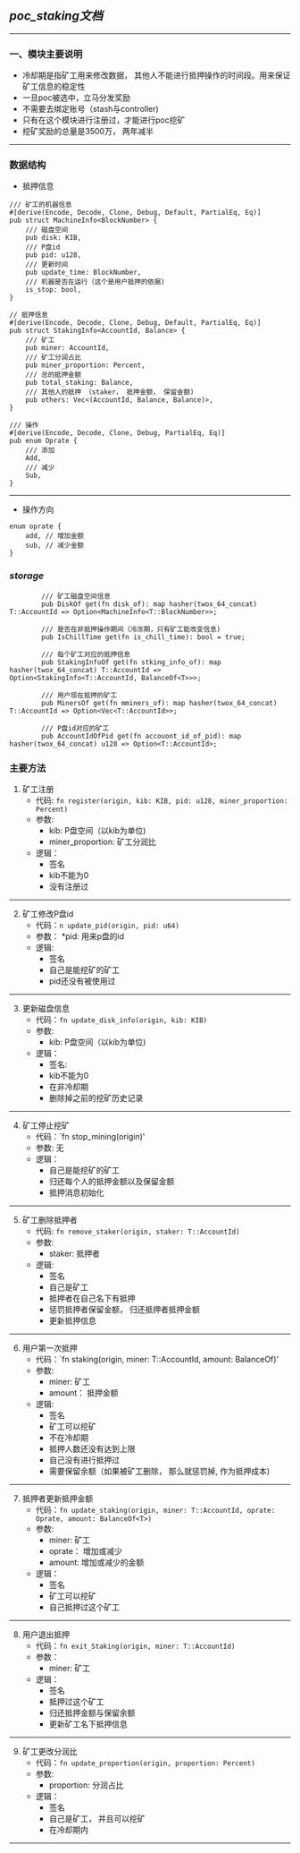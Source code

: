 ## ***poc_staking文档***
***
### 一、模块主要说明
* 冷却期是指矿工用来修改数据， 其他人不能进行抵押操作的时间段。用来保证矿工信息的稳定性
* 一旦poc被选中，立马分发奖励
* 不需要去绑定账号（stash与controller)
* 只有在这个模块进行注册过，才能进行poc挖矿
* 挖矿奖励的总量是3500万， 两年减半

***
### 数据结构
* 抵押信息
```
/// 矿工的机器信息
#[derive(Encode, Decode, Clone, Debug, Default, PartialEq, Eq)]
pub struct MachineInfo<BlockNumber> {
	/// 磁盘空间
	pub disk: KIB,
	/// P盘id
	pub pid: u128,
	/// 更新时间
	pub update_time: BlockNumber,
	/// 机器是否在运行（这个是用户抵押的依据)
	is_stop: bool,
}
```
```
// 抵押信息
#[derive(Encode, Decode, Clone, Debug, Default, PartialEq, Eq)]
pub struct StakingInfo<AccountId, Balance> {
	/// 矿工
	pub miner: AccountId,
	/// 矿工分润占比
	pub miner_proportion: Percent,
	/// 总的抵押金额
	pub total_staking: Balance,
	/// 其他人的抵押 （staker， 抵押金额， 保留金额)
	pub others: Vec<(AccountId, Balance, Balance)>,
}
```
```
/// 操作
#[derive(Encode, Decode, Clone, Debug, PartialEq, Eq)]
pub enum Oprate {
	/// 添加
	Add,
	/// 减少
	Sub,
}
```
***
* 操作方向
```
enum oprate {
    add, // 增加金额
    sub, // 减少金额
}
```
### ***storage***

```buildoutcfg
        /// 矿工磁盘空间信息
		pub DiskOf get(fn disk_of): map hasher(twox_64_concat) T::AccountId => Option<MachineInfo<T::BlockNumber>>;

		/// 是否在非抵押操作期间（冷冻期，只有矿工能改变信息)
		pub IsChillTime get(fn is_chill_time): bool = true;

		/// 每个矿工对应的抵押信息
		pub StakingInfoOf get(fn stking_info_of): map hasher(twox_64_concat) T::AccountId => Option<StakingInfo<T::AccountId, BalanceOf<T>>>;

		/// 用户现在抵押的矿工
		pub MinersOf get(fn mminers_of): map hasher(twox_64_concat) T::AccountId => Option<Vec<T::AccountId>>;

	    /// P盘id对应的矿工
		pub AccountIdOfPid get(fn accouont_id_of_pid): map hasher(twox_64_concat) u128 => Option<T::AccountId>;

```
### 主要方法

1. 矿工注册
    * 代码: `fn register(origin, kib: KIB, pid: u128, miner_proportion: Percent)`
    * 参数:
        * kib: P盘空间（以kib为单位)
        * miner_proportion: 矿工分润比
    * 逻辑：
        * 签名
        * kib不能为0
        * 没有注册过
***
2. 矿工修改P盘id
    * 代码：`n update_pid(origin, pid: u64) `
    * 参数：
        *pid: 用来p盘的id
    * 逻辑:
        * 签名
        * 自己是能挖矿的矿工
        * pid还没有被使用过
***
3. 更新磁盘信息
    * 代码：`fn update_disk_info(origin, kib: KIB)`
    * 参数:
        * kib: P盘空间（以kib为单位)
    * 逻辑：
        * 签名:
        * kib不能为0
        * 在非冷却期
        * 删除掉之前的挖矿历史记录
***
4.  矿工停止挖矿
    * 代码：`fn stop_mining(origin)'
    * 参数: 无
    * 逻辑：
        * 自己是能挖矿的矿工
        * 归还每个人的抵押金额以及保留金额
        * 抵押消息初始化
***
5. 矿工删除抵押者
    * 代码: `fn remove_staker(origin, staker: T::AccountId)`
    * 参数:
        * staker: 抵押者
    * 逻辑:
        * 签名
        * 自己是矿工
        * 抵押者在自己名下有抵押
        * 惩罚抵押者保留金额， 归还抵押者抵押金额
        * 更新抵押信息
***
6. 用户第一次抵押
    * 代码：`fn staking(origin, miner: T::AccountId, amount: BalanceOf<T>)'
    * 参数:
        * miner: 矿工
        * amount： 抵押金额
    * 逻辑:
        * 签名
        * 矿工可以挖矿
        * 不在冷却期
        * 抵押人数还没有达到上限
        * 自己没有进行抵押过
        * 需要保留余额（如果被矿工删除， 那么就惩罚掉, 作为抵押成本)
***
7. 抵押者更新抵押金额
    * 代码：`fn update_staking(origin, miner: T::AccountId, oprate: Oprate, amount: BalanceOf<T>)`
    * 参数:
        * miner: 矿工
        * oprate： 增加或减少
        * amount: 增加或减少的金额
    * 逻辑：
        * 签名
        * 矿工可以挖矿
        * 自己抵押过这个矿工
***
8. 用户退出抵押
    * 代码：`fn exit_Staking(origin, miner: T::AccountId)`
    * 参数：
        * miner: 矿工
    * 逻辑：
        * 签名
        * 抵押过这个矿工
        * 归还抵押金额与保留余额
        * 更新矿工名下抵押信息
***
9. 矿工更改分润比
    * 代码：`fn update_proportion(origin, proportion: Percent) `
    * 参数:
        * proportion: 分润占比
    * 逻辑：
        * 签名
        * 自己是矿工， 并且可以挖矿
        * 在冷却期内
***


